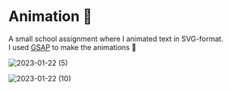# Animation 💫

A small school assignment where I animated text in SVG-format.  
I used [GSAP](https://greensock.com/gsap/)  to make the animations 🔧 

![2023-01-22 (5)](https://user-images.githubusercontent.com/95537845/213936553-31f67f7c-76e1-47ef-9a49-66ffe04d32a4.png)

![2023-01-22 (10)](https://user-images.githubusercontent.com/95537845/213936561-f4c73ed0-99fb-4fc4-a61a-381ac8af22e5.png)
